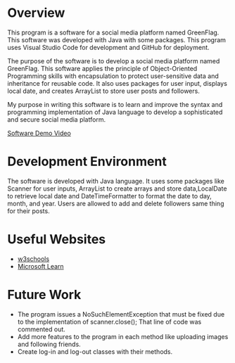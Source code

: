 # Overview

This program is a software for a social media platform named GreenFlag. This software was developed with Java with some packages. This program uses Visual Studio Code for development and GitHub for deployment. 


The purpose of the software is to develop a social media platform named GreenFlag. This software applies the principle of Object-Oriented Programming skills with encapsulation to protect user-sensitive data and inheritance for reusable code. It also uses packages for user input, displays local date, and creates ArrayList to store user posts and followers.


My purpose in writing this software is to learn and improve the syntax and programming implementation of Java language to develop a sophisticated and secure social media platform.


[Software Demo Video](https://www.youtube.com/watch?v=0gO9ZvtPKaE)

# Development Environment

The software is developed with Java language. It uses some packages like Scanner for user inputs, ArrayList to create arrays and store data,LocalDate to retrieve local date and DateTimeFormatter to format the date to day, month, and year. Users are allowed to add and delete followers same thing for their posts.


# Useful Websites

- [w3schools](https://www.w3schools.com/java/default.asp)
- [Microsoft Learn](https://learn.microsoft.com/en-us/shows/java-for-beginners/?form=MG0AV3)

# Future Work

- The program issues a NoSuchElementException that must be fixed due to the implementation of scanner.close(); That line of code was commented out.
- Add more features to the program in each method like uploading images and following friends.
- Create log-in and log-out classes with their methods.